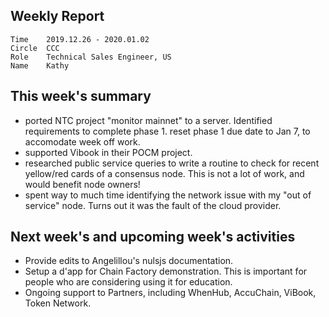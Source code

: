## Weekly Report
```
Time	2019.12.26 - 2020.01.02
Circle	CCC
Role	Technical Sales Engineer, US
Name	Kathy
```
## This week's summary 
 
- ported NTC project "monitor mainnet"  to a server. Identified requirements to complete phase 1.  reset phase 1 due date to Jan 7, to accomodate week off work.
- supported Vibook in their POCM project.
- researched public service queries to write a routine to check for recent yellow/red cards of a consensus node.  This is not a lot of work, and would benefit node owners! 
- spent way to much time identifying the network issue with my "out of service" node.  Turns out it was the fault of the cloud provider. 

 

## Next week's and upcoming week's activities
- Provide edits to  Angelillou's nulsjs documentation.
- Setup a d'app for Chain Factory demonstration.  This is important for people who are considering using it for education.
- Ongoing support to Partners, including WhenHub, AccuChain, ViBook, Token Network.    






